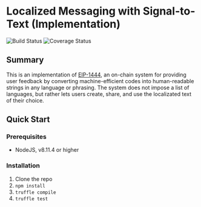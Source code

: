 # Localized Messaging with Signal-to-Text (Implementation)

![Build Status](https://travis-ci.org/jenncoop/localized-messaging.svg?branch=master) ![Coverage Status](https://coveralls.io/repos/github/jenncoop/localized-messaging/badge.svg)

## Summary
This is an implementation of [EIP-1444](https://github.com/ethereum/EIPs/pull/1444), an on-chain system for providing user feedback by converting machine-efficient codes into human-readable strings in any language or phrasing. The system does not impose a list of languages, but rather lets users create, share, and use the localizated text of their choice.

## Quick Start

### Prerequisites

* NodeJS, v8.11.4 or higher

### Installation

1. Clone the repo
2. `npm install`
3. `truffle compile`
4. `truffle test`
